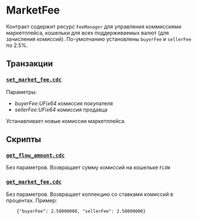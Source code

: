 # MarketFee

Контракт содержит ресурс `FeeManager` для управления коммиссиями маркетплейса, кошельки для всех поддерживаемых валют (для зачисления комиссий). По-умолчанию установлены `buyerFee` и `sellerFee` по 2.5%.


## Транзакции

### [`set_market_fee.cdc`][set_market_fee]

Параметры:
- *buyerFee:UFix64* комиссия покупателя
- *sellerFee:UFix64* комиссия продавца

Устанавливает новые комиссии маркетплейса.

## Скрипты

### [`get_flow_amount.cdc`][get_flow_amount]

Без параметров. Возвращает сумму комиссий на кошельке `FLOW`

### [`get_market_fee.cdc`][get_market_fee]

Без параметров. Возвращает коллекцию со ставками комиссий в процентах.
Пример:

        {"buyerFee": 2.50000000, "sellerFee": 2.50000000}


[set_market_fee]: <https://github.com/rariblecom/flow-contracts/blob/main/cadence/transactions/marketFee/set_market_fee.cdc>
[get_flow_amount]: <https://github.com/rariblecom/flow-contracts/blob/main/cadence/scripts/marketFee/get_flow_amount.cdc>
[get_market_fee]: <https://github.com/rariblecom/flow-contracts/blob/main/cadence/scripts/marketFee/get_market_fee.cdc>
